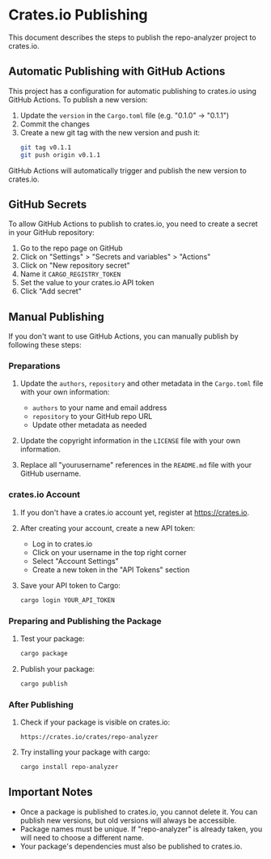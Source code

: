 # Crates.io Publishing

This document describes the steps to publish the repo-analyzer project to crates.io.

## Automatic Publishing with GitHub Actions

This project has a configuration for automatic publishing to crates.io using GitHub Actions. To publish a new version:

1. Update the `version` in the `Cargo.toml` file (e.g. "0.1.0" -> "0.1.1")
2. Commit the changes
3. Create a new git tag with the new version and push it:
   ```bash
   git tag v0.1.1
   git push origin v0.1.1
   ```

GitHub Actions will automatically trigger and publish the new version to crates.io.

## GitHub Secrets

To allow GitHub Actions to publish to crates.io, you need to create a secret in your GitHub repository:

1. Go to the repo page on GitHub
2. Click on "Settings" > "Secrets and variables" > "Actions"
3. Click on "New repository secret"
4. Name it `CARGO_REGISTRY_TOKEN`
5. Set the value to your crates.io API token
6. Click "Add secret"

## Manual Publishing

If you don't want to use GitHub Actions, you can manually publish by following these steps:

### Preparations

1. Update the `authors`, `repository` and other metadata in the `Cargo.toml` file with your own information:
   - `authors` to your name and email address
   - `repository` to your GitHub repo URL
   - Update other metadata as needed

2. Update the copyright information in the `LICENSE` file with your own information.

3. Replace all "yourusername" references in the `README.md` file with your GitHub username.

### crates.io Account

1. If you don't have a crates.io account yet, register at https://crates.io.

2. After creating your account, create a new API token:
   - Log in to crates.io
   - Click on your username in the top right corner
   - Select "Account Settings"
   - Create a new token in the "API Tokens" section

3. Save your API token to Cargo:
   ```bash
   cargo login YOUR_API_TOKEN
   ```

### Preparing and Publishing the Package

1. Test your package:
   ```bash
   cargo package
   ```

2. Publish your package:
   ```bash
   cargo publish
   ```

### After Publishing

1. Check if your package is visible on crates.io:
   ```
   https://crates.io/crates/repo-analyzer
   ```

2. Try installing your package with cargo:
   ```bash
   cargo install repo-analyzer
   ```

## Important Notes

- Once a package is published to crates.io, you cannot delete it. You can publish new versions, but old versions will always be accessible.
- Package names must be unique. If "repo-analyzer" is already taken, you will need to choose a different name.
- Your package's dependencies must also be published to crates.io.